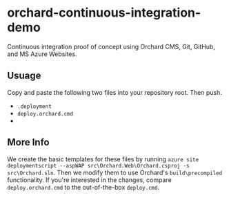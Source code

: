 orchard-continuous-integration-demo
===================================

Continuous integration proof of concept using Orchard CMS, Git, GitHub, and MS Azure Websites.

## Usuage

Copy and paste the following two files into your repository root. Then push.

- `.deployment`
- `deploy.orchard.cmd`
- 
## More Info

We create the basic templates for these files by running `azure site deploymentscript --aspWAP src\Orchard.Web\Orchard.csproj -s src\Orchard.sln`. Then we modify them to use Orchard's `build\precompiled` functionality. If you're interested in the changes, compare `deploy.orchard.cmd` to the out-of-the-box `deploy.cmd`.
